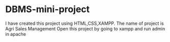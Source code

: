 # DBMS-mini-project
I have created this project using HTML,CSS,XAMPP. The name of project is Agri Sales Management
Open this project by going to xampp and run admin in apache
